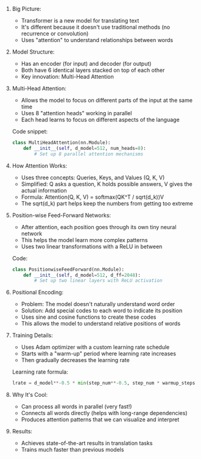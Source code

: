 
1. Big Picture:
   - Transformer is a new model for translating text
   - It's different because it doesn't use traditional methods (no recurrence or convolution)
   - Uses "attention" to understand relationships between words

2. Model Structure:
   - Has an encoder (for input) and decoder (for output)
   - Both have 6 identical layers stacked on top of each other
   - Key innovation: Multi-Head Attention

3. Multi-Head Attention:
   - Allows the model to focus on different parts of the input at the same time
   - Uses 8 "attention heads" working in parallel
   - Each head learns to focus on different aspects of the language

   Code snippet:
   ```python
   class MultiHeadAttention(nn.Module):
       def __init__(self, d_model=512, num_heads=8):
           # Set up 8 parallel attention mechanisms
   ```

4. How Attention Works:
   - Uses three concepts: Queries, Keys, and Values (Q, K, V)
   - Simplified: Q asks a question, K holds possible answers, V gives the actual information
   - Formula: Attention(Q, K, V) = softmax(QK^T / sqrt(d_k))V
   - The sqrt(d_k) part helps keep the numbers from getting too extreme

5. Position-wise Feed-Forward Networks:
   - After attention, each position goes through its own tiny neural network
   - This helps the model learn more complex patterns
   - Uses two linear transformations with a ReLU in between

   Code:
   ```python
   class PositionwiseFeedForward(nn.Module):
       def __init__(self, d_model=512, d_ff=2048):
           # Set up two linear layers with ReLU activation
   ```

6. Positional Encoding:
   - Problem: The model doesn't naturally understand word order
   - Solution: Add special codes to each word to indicate its position
   - Uses sine and cosine functions to create these codes
   - This allows the model to understand relative positions of words

7. Training Details:
   - Uses Adam optimizer with a custom learning rate schedule
   - Starts with a "warm-up" period where learning rate increases
   - Then gradually decreases the learning rate

   Learning rate formula:
   ```python
   lrate = d_model**-0.5 * min(step_num**-0.5, step_num * warmup_steps**-1.5)
   ```

8. Why It's Cool:
   - Can process all words in parallel (very fast!)
   - Connects all words directly (helps with long-range dependencies)
   - Produces attention patterns that we can visualize and interpret

9. Results:
   - Achieves state-of-the-art results in translation tasks
   - Trains much faster than previous models

